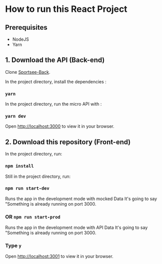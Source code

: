 # How to run this React Project

## Prerequisites

- NodeJS
- Yarn

## 1. Download the API (Back-end)

Clone [Sportsee-Back](https://github.com/OpenClassrooms-Student-Center/P9-front-end-dashboard).

In the project directory, install the dependencies :

### `yarn`

In the project directory, run the micro API with :

### `yarn dev`

Open [http://localhost:3000](http://localhost:3000) to view it in your browser.

## 2. Download this repository (Front-end)

In the project directory, run:

### `npm install`

Still in the project directory, run:

### `npm run start-dev`

Runs the app in the development mode with mocked Data
It's going to say "Something is already running on port 3000.

### OR `npm run start-prod`

Runs the app in the development mode with API Data
It's going to say "Something is already running on port 3000.

### Type `y`

Open [http://localhost:3001](http://localhost:3001) to view it in your browser.
